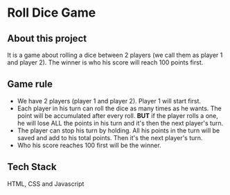 # Roll Dice Game

## About this project

It is a game about rolling a dice between 2 players (we call them as player 1 and player 2). The winner is who his score will reach 100 points first.

## Game rule

- We have 2 players (player 1 and player 2). Player 1 will start first.
- Each player in his turn can roll the dice as many times as he wants. The point will be accumulated after every roll.
  **BUT** if the player rolls a one, he will lose ALL the points in his turn and it's then the next player's turn.
- The player can stop his turn by holding. All his points in the turn will be saved and add to his total points. Then it's the next player's turn.
- Who his score reaches 100 first will be the winner.

## Tech Stack

HTML, CSS and Javascript
